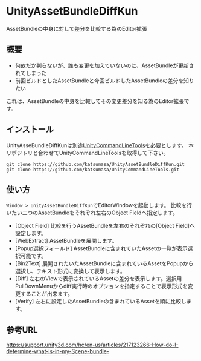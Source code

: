 # UnityAssetBundleDiffKun
AssetBundleの中身に対して差分を比較する為のEditor拡張

## 概要

- 何故だか判らないが、誰も変更を加えていないのに、AssetBundleが更新されてしまった
- 前回ビルドとしたAssetBundleと今回ビルドしたAssetBundleの差分を知りたい

これは、AssetBundleの中身を比較してその変更差分を知る為のEditor拡張です。

## インストール

UnityAsseBundleDiffKunは別途[UnityCommandLineTools](https://github.com/katsumasa/UnityCommandLineTools)を必要とします。
本リポジトリと合わせてUnityCommandLineToolsを取得して下さい。

```
git clone https://github.com/katsumasa/UnityAssetBundleDiffKun.git
git clone https://github.com/katsumasa/UnityCommandLineTools.git
```

## 使い方

`Window > UnityAssetBundleDiffKun`でEditorWindowを起動します。
比較を行いたい二つのAssetBundleをそれぞれ左右のObject Fieldへ指定します。

- [Object Field] 比較を行うAssetBundleを左右のそれぞれの[Object Field]へ設定します。
- [WebExtract] AssetBundleを展開します。
- [Popup選択フィールド] AssetBundleに含まれていたAssetの一覧が表示選択可能です。
- [Bin2Text] 展開されたいたAssetBundleに含まれているAssetをPopupから選択し、テキスト形式に変換して表示します。
- [Diff] 左右のViewで表示されているAssetの差分を表示します。選択用PullDownMenuからdiff実行時のオプションを指定することで表示形式を変更することが出来ます。
- [Verify] 左右に設定したAssetBundleの含まれているAssetを順に比較します。

## 参考URL

https://support.unity3d.com/hc/en-us/articles/217123266-How-do-I-determine-what-is-in-my-Scene-bundle-
